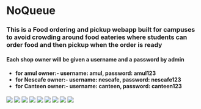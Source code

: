 # NoQueue
<h3>This is a Food ordering and pickup webapp built for campuses to avoid crowding around food eateries where students can order food and then pickup when the order is ready</h3>
<h4>Each shop owner will be given a username and a password by admin</h4>
<h4>
  <ul>
    <li>for amul owner:- username: amul, password: amul123</li>
    <li>for Nescafe owner:- username: nescafe, password: nescafe123</li>
    <li>for Canteen owner:- username: canteen, password: canteen123</li>
  </ul>
</h4>
<img src="https://user-images.githubusercontent.com/54860348/135756755-607fca3e-b124-4d80-92e2-5181572f5430.png" />
<img src="https://user-images.githubusercontent.com/54860348/135756776-77db9251-cc3c-4823-a50e-2dfc2578bc3e.png" />
<img src="https://user-images.githubusercontent.com/54860348/135756784-4acbe4df-fb8e-4c29-8d36-71806007a91d.png" />
<img src="https://user-images.githubusercontent.com/54860348/135756792-8de76446-ca53-432b-a9b4-68a16c42d60c.png" />
<img src="https://user-images.githubusercontent.com/54860348/135756798-53e08a43-d8a8-4106-b90e-a0d6bce587b9.png" />
<img src="https://user-images.githubusercontent.com/54860348/135756807-14fefd32-9c69-452b-ba18-7482f64666a2.png" />
<img src="https://user-images.githubusercontent.com/54860348/135756812-44aac46f-863f-4fc0-8667-b2fd56f56a2b.png" />
<img src="https://user-images.githubusercontent.com/54860348/135756818-2095cfdf-a9cf-4d7b-8e66-770bffb859ea.png" />
<img src="https://user-images.githubusercontent.com/54860348/135756830-12561cfd-22f1-434f-9aa4-6b2182dd47c4.png" />


